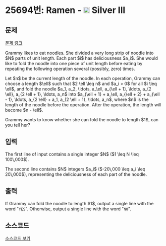 # 25694번: Ramen - <img src="https://static.solved.ac/tier_small/8.svg" style="height:20px" /> Silver III

<!-- performance -->

<!-- 문제 제출 후 깃허브에 푸시를 했을 때 제출한 코드의 성능이 입력될 공간입니다.-->

<!-- end -->

## 문제

[문제 링크](https://boj.kr/25694)


<p>Grammy likes to eat noodles. She divided a very long strip of noodle into $N$ parts of unit length. Each part $i$ has deliciousness $a_i$. She would like to fold the noodle into one piece of unit length before eating by repeating the following operation several (possibly, zero) times.</p>

<p>Let $n$ be the current length of the noodle. In each operation, Grammy can choose a length $\ell$ such that $2 \ell \leq n$ and $a_i &gt; 0$ for all $i \leq \ell$, and fold the noodle $a_1, a_2, \ldots, a_\ell, a_{\ell + 1}, \ldots, a_{2 \ell}, a_{2 \ell + 1}, \ldots, a_n$ into $a_{\ell + 1} + a_\ell, a_{\ell + 2} + a_{\ell - 1}, \ldots, a_{2 \ell} + a_1, a_{2 \ell + 1}, \ldots, a_n$, where $n$ is the length of the noodle before the operation. After the operation, the length will become $n - \ell$.</p>

<p>Grammy wants to know whether she can fold the noodle to length $1$, can you tell her?</p>



## 입력


<p>The first line of input contains a single integer $N$ ($1 \leq N \leq 100\,000$).</p>

<p>The second line contains $N$ integers $a_i$ ($-20\,000 \leq a_i \leq 20\,000$), representing the deliciousness of each part of the noodle.</p>



## 출력


<p>If Grammy can fold the noodle to length $1$, output a single line with the word "<code>YES</code>". Otherwise, output a single line with the word "<code>NO</code>".</p>



## 소스코드

[소스코드 보기](Ramen.cpp)